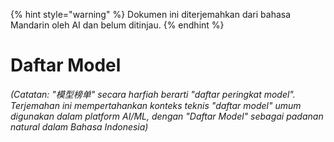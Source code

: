 
{% hint style="warning" %}
Dokumen ini diterjemahkan dari bahasa Mandarin oleh AI dan belum ditinjau.
{% endhint %}

# Daftar Model  

*(Catatan: "模型榜单" secara harfiah berarti "daftar peringkat model". Terjemahan ini mempertahankan konteks teknis "daftar model" umum digunakan dalam platform AI/ML, dengan "Daftar Model" sebagai padanan natural dalam Bahasa Indonesia)*